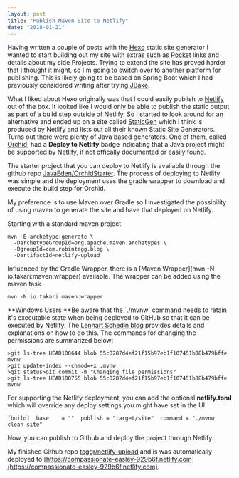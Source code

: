 ```yaml
---
layout: post
title: "Publish Maven Site to Netlify"
date: "2018-01-21"
---
```


Having written a couple of posts with the [Hexo](https://hexo.io/) static site generator I wanted to start building out my site with extras such as [Pocket](https://getpocket.com/) links and details about my side Projects. Trying to extend the site has proved harder that I thought it might, so I'm going to switch over to another platform for publishing. This is likely going to be based on Spring Boot which I had previously considered writing after trying [JBake](http://jbake.org/).

What I liked about Hexo originally was that I could easily publish to [Netlify](https://www.netlify.com/) out of the box. It looked like I would only be able to publish the static output as part of a build step outside of Netlify. So I started to look around for an alternative and ended up on a site called [StaticGen](https://www.staticgen.com/) which I think is produced by Netlify and lists out all their known Static Site Generators. Turns out there were plenty of Java based generators. One of them, called [Orchid](https://javaeden.github.io/Orchid/latest/OrchidCore/), had a **Deploy to Netlify** badge indicating that a Java project might be supported by Netlify, if not offically documented or easily found.

The starter project that you can deploy to Netlify is available through the github repo [JavaEden/OrchidStarter](https://github.com/JavaEden/OrchidStarter). The process of deploying to Netlify was simple and the deployment uses the gradle wrapper to download and execute the build step for Orchid.

My preference is to use Maven over Gradle so I investigated the possibility of using maven to generate the site and have that deployed on Netlify.

Starting with a standard maven project

```
mvn -B archetype:generate \
  -DarchetypeGroupId=org.apache.maven.archetypes \
  -DgroupId=com.robintegg.blog \
  -DartifactId=netlify-upload
```

Influenced by the Gradle Wrapper, there is a \[Maven Wrapper\](mvn -N io.takari:maven:wrapper) available. The wrapper can be added using the maven task

```
mvn -N io.takari:maven:wrapper
```

**Windows Users **Be aware that the \`./mvnw\` command needs to retain it's executable state when being deployed to GitHub so that it can be executed by Netlify. The [Lennart Schedin blog](http://blog.lesc.se/2011/11/how-to-change-file-premissions-in-git.html) provides details and explanations on how to do this. The commands for changing the permissions are summarized below:

```
>git ls-tree HEAD100644 blob 55c0287d4ef21f15b97eb1f107451b88b479bffe mvnw
>git update-index --chmod=+x .mvnw
>git status>git commit -m "Changing file permissions"
>git ls-tree HEAD100755 blob 55c0287d4ef21f15b97eb1f107451b88b479bffe   mvnw
```

For supporting the Netlify deployment, you can add the optional **netlify.toml** which will override any deploy settings you might have set in the UI.

```
[build]  base    = ""  publish = "target/site"  command = "./mvnw clean site"
```

Now, you can publish to Github and deploy the project through Netlify.

My finished Github repo [teggr/netlify-upload](https://github.com/teggr/netlify-upload) and is was automatically deployed to [https://compassionate-easley-929b6f.netlify.com](https://compassionate-easley-929b6f.netlify.com).
